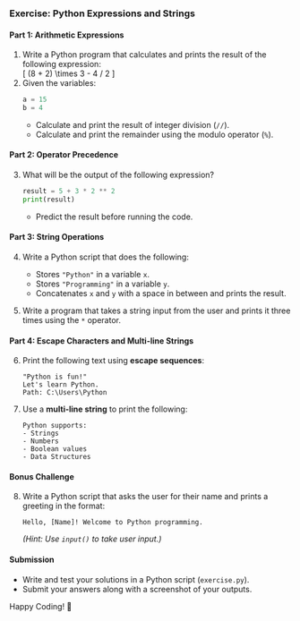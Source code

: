 ### **Exercise: Python Expressions and Strings**

#### **Part 1: Arithmetic Expressions**

1. Write a Python program that calculates and prints the result of the following expression:  
   \[
   (8 + 2) \times 3 - 4 / 2
   \]
2. Given the variables:
   ```python
   a = 15
   b = 4
   ```
   - Calculate and print the result of integer division (`//`).
   - Calculate and print the remainder using the modulo operator (`%`).

#### **Part 2: Operator Precedence**

3. What will be the output of the following expression?
   ```python
   result = 5 + 3 * 2 ** 2
   print(result)
   ```
   - Predict the result before running the code.

#### **Part 3: String Operations**

4. Write a Python script that does the following:

   - Stores `"Python"` in a variable `x`.
   - Stores `"Programming"` in a variable `y`.
   - Concatenates `x` and `y` with a space in between and prints the result.

5. Write a program that takes a string input from the user and prints it three times using the `*` operator.

#### **Part 4: Escape Characters and Multi-line Strings**

6. Print the following text using **escape sequences**:

   ```
   "Python is fun!"
   Let's learn Python.
   Path: C:\Users\Python
   ```

7. Use a **multi-line string** to print the following:
   ```
   Python supports:
   - Strings
   - Numbers
   - Boolean values
   - Data Structures
   ```

#### **Bonus Challenge**

8. Write a Python script that asks the user for their name and prints a greeting in the format:
   ```
   Hello, [Name]! Welcome to Python programming.
   ```
   _(Hint: Use `input()` to take user input.)_

#### **Submission**

- Write and test your solutions in a Python script (`exercise.py`).
- Submit your answers along with a screenshot of your outputs.

Happy Coding! 🚀
